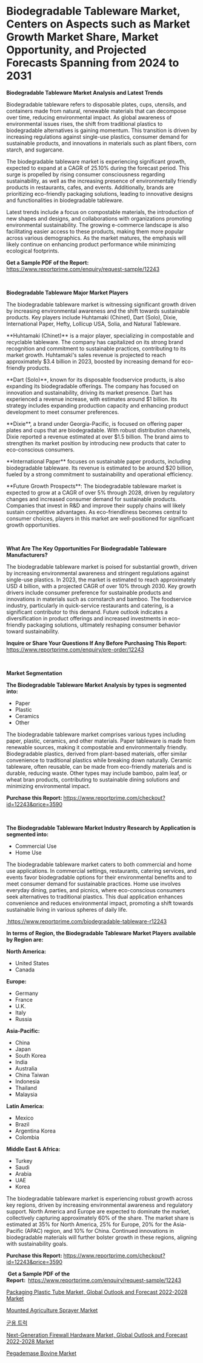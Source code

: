 <p><h1>Biodegradable Tableware Market, Centers on Aspects such as Market Growth Market Share, Market Opportunity, and Projected Forecasts Spanning from 2024 to 2031</h1></p><p><strong>Biodegradable Tableware Market Analysis and Latest Trends</strong></p>
<p><p>Biodegradable tableware refers to disposable plates, cups, utensils, and containers made from natural, renewable materials that can decompose over time, reducing environmental impact. As global awareness of environmental issues rises, the shift from traditional plastics to biodegradable alternatives is gaining momentum. This transition is driven by increasing regulations against single-use plastics, consumer demand for sustainable products, and innovations in materials such as plant fibers, corn starch, and sugarcane.</p><p>The biodegradable tableware market is experiencing significant growth, expected to expand at a CAGR of 25.10% during the forecast period. This surge is propelled by rising consumer consciousness regarding sustainability, as well as the increasing presence of environmentally friendly products in restaurants, cafes, and events. Additionally, brands are prioritizing eco-friendly packaging solutions, leading to innovative designs and functionalities in biodegradable tableware.</p><p>Latest trends include a focus on compostable materials, the introduction of new shapes and designs, and collaborations with organizations promoting environmental sustainability. The growing e-commerce landscape is also facilitating easier access to these products, making them more popular across various demographics. As the market matures, the emphasis will likely continue on enhancing product performance while minimizing ecological footprints.</p></p>
<p><strong>Get a Sample PDF of the Report:&nbsp;</strong> <a href="https://www.reportprime.com/enquiry/request-sample/12243">https://www.reportprime.com/enquiry/request-sample/12243</a></p>
<p>&nbsp;</p>
<p><strong>Biodegradable Tableware Major Market Players</strong></p>
<p><p>The biodegradable tableware market is witnessing significant growth driven by increasing environmental awareness and the shift towards sustainable products. Key players include Huhtamaki (Chinet), Dart (Solo), Dixie, International Paper, Hefty, Lollicup USA, Solia, and Natural Tableware.</p><p>**Huhtamaki (Chinet)** is a major player, specializing in compostable and recyclable tableware. The company has capitalized on its strong brand recognition and commitment to sustainable practices, contributing to its market growth. Huhtamaki's sales revenue is projected to reach approximately $3.4 billion in 2023, boosted by increasing demand for eco-friendly products.</p><p>**Dart (Solo)**, known for its disposable foodservice products, is also expanding its biodegradable offerings. The company has focused on innovation and sustainability, driving its market presence. Dart has experienced a revenue increase, with estimates around $1 billion. Its strategy includes expanding production capacity and enhancing product development to meet consumer preferences.</p><p>**Dixie**, a brand under Georgia-Pacific, is focused on offering paper plates and cups that are biodegradable. With robust distribution channels, Dixie reported a revenue estimated at over $1.5 billion. The brand aims to strengthen its market position by introducing new products that cater to eco-conscious consumers.</p><p>**International Paper** focuses on sustainable paper products, including biodegradable tableware. Its revenue is estimated to be around $20 billion, fueled by a strong commitment to sustainability and operational efficiency.</p><p>**Future Growth Prospects**: The biodegradable tableware market is expected to grow at a CAGR of over 5% through 2028, driven by regulatory changes and increased consumer demand for sustainable products. Companies that invest in R&D and improve their supply chains will likely sustain competitive advantages. As eco-friendliness becomes central to consumer choices, players in this market are well-positioned for significant growth opportunities.</p></p>
<p>&nbsp;</p>
<p><strong>What Are The Key Opportunities For Biodegradable Tableware Manufacturers?</strong></p>
<p><p>The biodegradable tableware market is poised for substantial growth, driven by increasing environmental awareness and stringent regulations against single-use plastics. In 2023, the market is estimated to reach approximately USD 4 billion, with a projected CAGR of over 10% through 2030. Key growth drivers include consumer preference for sustainable products and innovations in materials such as cornstarch and bamboo. The foodservice industry, particularly in quick-service restaurants and catering, is a significant contributor to this demand. Future outlook indicates a diversification in product offerings and increased investments in eco-friendly packaging solutions, ultimately reshaping consumer behavior toward sustainability.</p></p>
<p><strong>Inquire or Share Your Questions If Any Before Purchasing This Report:</strong> <a href="https://www.reportprime.com/enquiry/pre-order/12243">https://www.reportprime.com/enquiry/pre-order/12243</a></p>
<p>&nbsp;</p>
<p><strong>Market Segmentation</strong></p>
<p><strong>The Biodegradable Tableware Market Analysis by types is segmented into:</strong></p>
<p><ul><li>Paper</li><li>Plastic</li><li>Ceramics</li><li>Other</li></ul></p>
<p><p>The biodegradable tableware market comprises various types including paper, plastic, ceramics, and other materials. Paper tableware is made from renewable sources, making it compostable and environmentally friendly. Biodegradable plastics, derived from plant-based materials, offer similar convenience to traditional plastics while breaking down naturally. Ceramic tableware, often reusable, can be made from eco-friendly materials and is durable, reducing waste. Other types may include bamboo, palm leaf, or wheat bran products, contributing to sustainable dining solutions and minimizing environmental impact.</p></p>
<p><strong>Purchase this Report:&nbsp;</strong><a href="https://www.reportprime.com/checkout?id=12243&price=3590">https://www.reportprime.com/checkout?id=12243&price=3590</a></p>
<p>&nbsp;</p>
<p><strong>The Biodegradable Tableware Market Industry Research by Application is segmented into:</strong></p>
<p><ul><li>Commercial Use</li><li>Home Use</li></ul></p>
<p><p>The biodegradable tableware market caters to both commercial and home use applications. In commercial settings, restaurants, catering services, and events favor biodegradable options for their environmental benefits and to meet consumer demand for sustainable practices. Home use involves everyday dining, parties, and picnics, where eco-conscious consumers seek alternatives to traditional plastics. This dual application enhances convenience and reduces environmental impact, promoting a shift towards sustainable living in various spheres of daily life.</p></p>
<p><a href="https://www.reportprime.com/biodegradable-tableware-r12243">&nbsp;https://www.reportprime.com/biodegradable-tableware-r12243</a></p>
<p><strong>In terms of Region, the Biodegradable Tableware Market Players available by Region are:</strong></p>
<p>
    <p> <strong> North America: </strong>
        <ul>
            <li>United States</li>
            <li>Canada</li>
        </ul>
        </p> 
    <p> <strong> Europe: </strong>
        <ul>
            <li>Germany</li>
            <li>France</li>
            <li>U.K.</li>
            <li>Italy</li>
            <li>Russia</li>
        </ul>
        </p> 
    <p> <strong> Asia-Pacific: </strong>
        <ul>
            <li>China</li>
            <li>Japan</li>
            <li>South Korea</li>
            <li>India</li>
            <li>Australia</li>
            <li>China Taiwan</li>
            <li>Indonesia</li>
            <li>Thailand</li>
            <li>Malaysia</li>
        </ul>
        </p> 
    <p> <strong> Latin America: </strong>
        <ul>
            <li>Mexico</li>
            <li>Brazil</li>
            <li>Argentina Korea</li>
            <li>Colombia</li>
        </ul>
        </p> 
    <p> <strong> Middle East & Africa: </strong>
        <ul>
            <li>Turkey</li>
            <li>Saudi</li>
            <li>Arabia</li>
            <li>UAE</li>
            <li>Korea</li>
        </ul>
    </p>
    </p>
<p><p>The biodegradable tableware market is experiencing robust growth across key regions, driven by increasing environmental awareness and regulatory support. North America and Europe are expected to dominate the market, collectively capturing approximately 60% of the share. The market share is estimated at 35% for North America, 25% for Europe, 20% for the Asia-Pacific (APAC) region, and 10% for China. Continued innovations in biodegradable materials will further bolster growth in these regions, aligning with sustainability goals.</p></p>
<p><strong>Purchase this Report: </strong><a href="https://www.reportprime.com/checkout?id=12243&price=3590">https://www.reportprime.com/checkout?id=12243&price=3590</a></p>
<p>&nbsp;<strong>Get a Sample PDF of the Report:&nbsp;&nbsp;</strong><a href="https://www.reportprime.com/enquiry/request-sample/12243">https://www.reportprime.com/enquiry/request-sample/12243</a></p>
<p><strong></strong></p>
<p><p><a href="https://www.linkedin.com/pulse/packaging-plastic-tube-market-global-outlook-forecast-7qsve?trackingId=dPWjxzX3QIKh%2Fp5%2F%2Bin%2BKA%3D%3D">Packaging Plastic Tube Market, Global Outlook and Forecast 2022-2028 Market</a></p><p><a href="https://issuu.com/reportprime-2/docs/mounted-agriculture-sprayer-market-_9ce4ef70b34f6c">Mounted Agriculture Sprayer Market</a></p><p><a href="https://medium.com/@hossainvi014/%EA%B5%B0%EC%9A%A9-%ED%8A%B8%EB%9F%AD-%EC%8B%9C%EC%9E%A5%EC%9D%98-%EC%8B%9C%EC%9E%A5-%EB%8F%99%EB%A0%A5-%EC%8B%9C%EC%9E%A5-%EB%8F%99%ED%96%A5-%EB%B0%8F-2031%EB%85%84%EA%B9%8C%EC%A7%80%EC%9D%98-%EB%AF%B8%EB%9E%98-%EC%98%88%EC%B8%A1-b108cb355fc9">군용 트럭</a></p><p><a href="https://www.linkedin.com/pulse/global-next-generation-firewall-hardware-market-outlook-forecast-bmxie?trackingId=KwWzC72LTImDLV5fC96ybQ%3D%3D">Next-Generation Firewall Hardware Market, Global Outlook and Forecast 2022-2028 Market</a></p><p><a href="https://medium.com/@djjdj3773/global-pegademase-bovine-market-trends-and-innovations-a-forward-looking-analysis-2024-2031-41f85ffd5b6d">Pegademase Bovine Market</a></p></p>